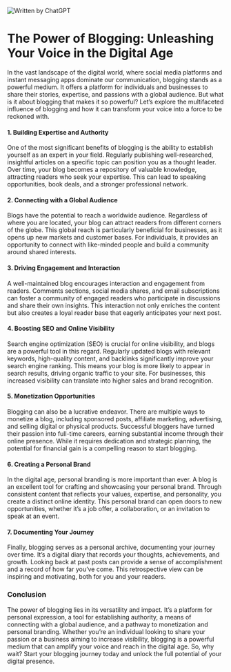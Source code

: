 ![Written by ChatGPT](https://img.shields.io/badge/written_by-ChatGPT-brightgreen)

# The Power of Blogging: Unleashing Your Voice in the Digital Age

In the vast landscape of the digital world, where social media platforms and instant messaging apps dominate our communication, blogging stands as a powerful medium. It offers a platform for individuals and businesses to share their stories, expertise, and passions with a global audience. But what is it about blogging that makes it so powerful? Let’s explore the multifaceted influence of blogging and how it can transform your voice into a force to be reckoned with.


#### 1. **Building Expertise and Authority**

One of the most significant benefits of blogging is the ability to establish yourself as an expert in your field. Regularly publishing well-researched, insightful articles on a specific topic can position you as a thought leader. Over time, your blog becomes a repository of valuable knowledge, attracting readers who seek your expertise. This can lead to speaking opportunities, book deals, and a stronger professional network.

#### 2. **Connecting with a Global Audience**

Blogs have the potential to reach a worldwide audience. Regardless of where you are located, your blog can attract readers from different corners of the globe. This global reach is particularly beneficial for businesses, as it opens up new markets and customer bases. For individuals, it provides an opportunity to connect with like-minded people and build a community around shared interests.

#### 3. **Driving Engagement and Interaction**

A well-maintained blog encourages interaction and engagement from readers. Comments sections, social media shares, and email subscriptions can foster a community of engaged readers who participate in discussions and share their own insights. This interaction not only enriches the content but also creates a loyal reader base that eagerly anticipates your next post.

#### 4. **Boosting SEO and Online Visibility**

Search engine optimization (SEO) is crucial for online visibility, and blogs are a powerful tool in this regard. Regularly updated blogs with relevant keywords, high-quality content, and backlinks significantly improve your search engine ranking. This means your blog is more likely to appear in search results, driving organic traffic to your site. For businesses, this increased visibility can translate into higher sales and brand recognition.

#### 5. **Monetization Opportunities**

Blogging can also be a lucrative endeavor. There are multiple ways to monetize a blog, including sponsored posts, affiliate marketing, advertising, and selling digital or physical products. Successful bloggers have turned their passion into full-time careers, earning substantial income through their online presence. While it requires dedication and strategic planning, the potential for financial gain is a compelling reason to start blogging.

#### 6. **Creating a Personal Brand**

In the digital age, personal branding is more important than ever. A blog is an excellent tool for crafting and showcasing your personal brand. Through consistent content that reflects your values, expertise, and personality, you create a distinct online identity. This personal brand can open doors to new opportunities, whether it’s a job offer, a collaboration, or an invitation to speak at an event.

#### 7. **Documenting Your Journey**

Finally, blogging serves as a personal archive, documenting your journey over time. It’s a digital diary that records your thoughts, achievements, and growth. Looking back at past posts can provide a sense of accomplishment and a record of how far you’ve come. This retrospective view can be inspiring and motivating, both for you and your readers.

### Conclusion

The power of blogging lies in its versatility and impact. It’s a platform for personal expression, a tool for establishing authority, a means of connecting with a global audience, and a pathway to monetization and personal branding. Whether you’re an individual looking to share your passion or a business aiming to increase visibility, blogging is a powerful medium that can amplify your voice and reach in the digital age. So, why wait? Start your blogging journey today and unlock the full potential of your digital presence.